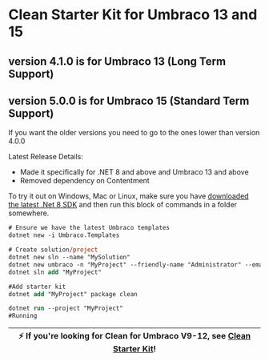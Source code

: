 # Clean Starter Kit for Umbraco 13 and 15

## version 4.1.0 is for Umbraco 13 (Long Term Support)

## version 5.0.0 is for Umbraco 15 (Standard Term Support)


If you want the older versions you need to go to the ones lower than version 4.0.0

Latest Release Details:
- Made it specifically for .NET 8 and above and Umbraco 13 and above
- Removed dependency on Contentment

To try it out on Windows, Mac or Linux, make sure you have [downloaded the latest .Net 8 SDK](https://dotnet.microsoft.com/en-us/download/dotnet/8.0) and then run this block of commands in a folder somewhere.

```ps
# Ensure we have the latest Umbraco templates
dotnet new -i Umbraco.Templates

# Create solution/project
dotnet new sln --name "MySolution"
dotnet new umbraco -n "MyProject" --friendly-name "Administrator" --email "admin@example.com" --password "1234567890" --development-database-type SQLite
dotnet sln add "MyProject"

#Add starter kit
dotnet add "MyProject" package clean

dotnet run --project "MyProject"
#Running
```

| :zap:        If you're looking for Clean for Umbraco V9-12, see [Clean Starter Kit](https://github.com/prjseal/Clean-Starter-Kit-for-Umbraco-v9)!   |
|-----------------------------------------|
